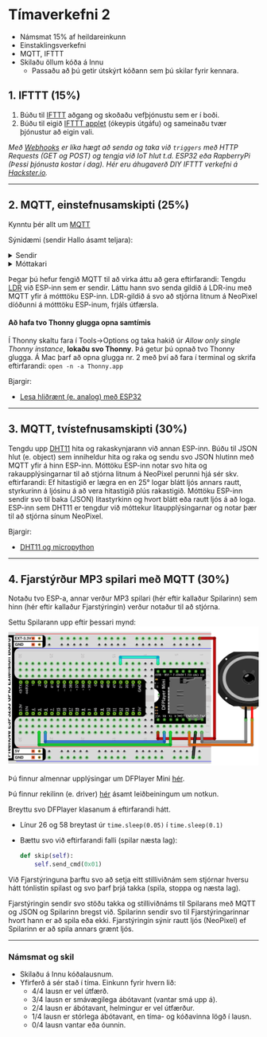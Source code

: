 # Tímaverkefni 2

- Námsmat 15% af heildareinkunn
- Einstaklingsverkefni
- MQTT, IFTTT
- Skilaðu öllum kóða á Innu
  - Passaðu að þú getir útskýrt kóðann sem þú skilar fyrir kennara.

## 1. IFTTT (15%)

1. Búðu til [IFTTT](https://ifttt.com/explore/applets) aðgang og skoðaðu vefþjónustu sem er í boði. 
1. Búðu til eigið [IFTTT applet](https://help.ifttt.com/hc/en-us/articles/360021401373-Creating-your-own-Applet) (ókeypis útgáfu) og sameinaðu tvær þjónustur að eigin vali.

_Með [Webhooks](https://ifttt.com/maker_webhooks/details) er líka hægt að senda og taka við `triggers` með HTTP Requests (GET og POST) og tengja við IoT hlut t.d. ESP32 eða RapberryPi (Þessi þjónusta kostar í dag). Hér eru áhugaverð DIY IFTTT verkefni á [Hackster.io](https://www.hackster.io/ifttt)._

---
 
## 2. MQTT, einstefnusamskipti (25%)

Kynntu þér allt um [MQTT](https://mqtt.org)

Sýnidæmi (sendir Hallo ásamt teljara):

<details>
<summary>Sendir</summary>

```python
from machine import Pin
from time import sleep_ms
from umqtt.simple import MQTTClient

# ------------ Tengjast WIFI -------------
WIFI_SSID = BREYTTU_MÉR
WIFI_LYKILORD = BREYTTU_MÉR

def do_connect():
    import network
    wlan = network.WLAN(network.STA_IF)
    wlan.active(True)
    if not wlan.isconnected():
        print('connecting to network...')
        wlan.connect(WIFI_SSID, WIFI_LYKILORD)
        while not wlan.isconnected():
            pass
    print('network config:', wlan.ifconfig())
    
do_connect()

# ---------------- MQTT ------------------

MQTT_BROKER = "test.mosquitto.org"
CLIENT_ID = "Sendir"
TOPIC = b"XXXXkynning" # Settu fyrstu fjóra stafinu úr kennitölunni þinni stað í X-anna

mqtt_client = MQTTClient(CLIENT_ID, MQTT_BROKER, keepalive=60)
mqtt_client.connect()

teljari = 0

while True:
    skilabod = f"Hallo {teljari}"
    mqtt_client.publish(TOPIC, skilabod)

    teljari += 1
    sleep_ms(1000)
```
</details>

<details>
<summary>Móttakari</summary>

```python
from machine import Pin
from time import sleep_ms
from umqtt.simple import MQTTClient

# ------------ Tengjast WIFI -------------
WIFI_SSID = BREYTTU_MÉR
WIFI_LYKILORD = BREYTTU_MÉR

def do_connect():
    import network
    wlan = network.WLAN(network.STA_IF)
    wlan.active(True)
    if not wlan.isconnected():
        print('connecting to network...')
        wlan.connect(WIFI_SSID, WIFI_LYKILORD)
        while not wlan.isconnected():
            pass
    print('network config:', wlan.ifconfig())
    
do_connect()

# ---------------- MQTT ------------------

MQTT_BROKER = "test.mosquitto.org"
CLIENT_ID = "Mottakari"
TOPIC = b"XXXXkynning" # Settu fyrstu fjóra stafinu úr kennitölunni þinni stað í X-anna

# Callback fall, keyrir þegar skilaboð berast með MQTT
def fekk_skilabod(topic, skilabod):
    print(f"TOPIC: {topic.decode()}, skilaboð: {skilabod}")
    # ATH. skilaboðin berast sem strengur

mqtt_client = MQTTClient(CLIENT_ID, MQTT_BROKER, keepalive=60)
mqtt_client.set_callback(fekk_skilabod) # callback fallið skilgreint
mqtt_client.connect()
mqtt_client.subscribe(TOPIC)

while True:
    mqtt_client.check_msg()
    sleep_ms(1000)
```
</details>

Þegar þú hefur fengið MQTT til að virka áttu að gera eftirfarandi:
Tengdu [LDR](https://components101.com/resistors/ldr-datasheet) við ESP-inn sem er sendir. Láttu hann svo senda gildið á LDR-inu með MQTT yfir á mótttöku ESP-inn. LDR-gildið á svo að stjórna litnum á NeoPixel díóðunni á mótttöku ESP-inum, frjáls útfærsla.

#### Að hafa tvo Thonny glugga opna samtímis
Í Thonny skaltu fara í Tools->Options og taka hakið úr *Allow only single Thonny instance*, **lokaðu svo Thonny**. Þá getur þú opnað tvo Thonny glugga. Á Mac þarf að opna glugga nr. 2 með því að fara í terminal og skrifa eftirfarandi: `open -n -a Thonny.app`


Bjargir: 
- [Lesa hliðrænt (e. analog) með ESP32](https://github.com/VESM1VS/AFANGI/blob/main/Kennsluefni/analog.md#lesi%C3%B0-fr%C3%A1-pinna)

---

## 3. MQTT, tvístefnusamskipti (30%)
 
Tengdu upp [DHT11](https://components101.com/sensors/dht11-temperature-sensor) hita og rakaskynjarann við annan ESP-inn. Búðu til JSON hlut (e. object) sem inniheldur hita og raka og sendu svo JSON hlutinn með MQTT yfir á hinn ESP-inn. Móttöku ESP-inn notar svo hita og rakaupplýsingarnar til að stjórna litnum á NeoPixel perunni hjá sér skv. eftirfarandi: Ef hitastigið er lægra en en 25° logar blátt ljós annars rautt, styrkurinn á ljósinu á að vera hitastigið plús rakastigið. Móttöku ESP-inn sendir svo til baka (JSON) litastyrkinn og hvort blátt eða rautt ljós á að loga. ESP-inn sem DHT11 er tengdur við móttekur litaupplýsingarnar og notar þær til að stjórna sínum NeoPixel.

Bjargir:
- [DHT11 og micropython](https://docs.micropython.org/en/latest/esp32/quickref.html#dht-driver)

---

## 4. Fjarstýrður MP3 spilari með MQTT (30%)

Notaðu tvo ESP-a, annar verður MP3 spilari (hér eftir kallaður Spilarinn) sem hinn (hér eftir kallaður Fjarstýringin) verður notaður til að stjórna.

Settu Spilarann upp eftir þessari mynd:
![tengingar](https://raw.githubusercontent.com/VESM3/IOT/main/Myndir/dfminiplayer_tengingar.png)

Þú finnur almennar upplýsingar um DFPlayer Mini [hér](https://wiki.dfrobot.com/DFPlayer_Mini_SKU_DFR0299).

Þú finnur rekilinn (e. driver) [hér](https://github.com/redoxcode/micropython-dfplayer) ásamt leiðbeiningum um notkun.

Breyttu svo DFPlayer klasanum á eftirfarandi hátt.
- Línur 26 og 58 breytast úr `time.sleep(0.05)` í `time.sleep(0.1)`
- Bættu svo við eftirfarandi falli (spilar næsta lag):

    ```python
    def skip(self):
        self.send_cmd(0x01)
    ```

Við Fjarstýringuna þarftu svo að setja eitt stilliviðnám sem stjórnar hversu hátt tónlistin spilast og svo þarf þrjá takka (spila, stoppa og næsta lag). 

Fjarstýringin sendir svo stöðu takka og stilliviðnáms til Spilarans með MQTT og JSON og Spilarinn bregst við. Spilarinn sendir svo til Fjarstýringarinnar hvort hann er að spila eða ekki. Fjarstýringin sýnir rautt ljós (NeoPixel) ef Spilarinn er að spila annars grænt ljós.

---

### Námsmat og skil

- Skilaðu á Innu kóðalausnum.
- Yfirferð á sér stað í tíma. Einkunn fyrir hvern lið: 
    - 4/4 lausn er vel útfærð.
    - 3/4 lausn er smávægilega ábótavant (vantar smá upp á).
    - 2/4 lausn er ábótavant, helmingur er vel útfærður.
    - 1/4 lausn er stórlega ábótavant, en tíma- og kóðavinna lögð í lausn.
    - 0/4 lausn vantar eða óunnin.
